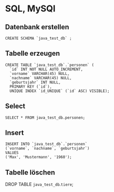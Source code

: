 # SQL, MySQl

## Datenbank erstellen

	CREATE SCHEMA `java_test_db` ;


## Tabelle erzeugen

	CREATE TABLE `java_test_db`.`personen` (
	  `id` INT NOT NULL AUTO_INCREMENT,
	  `vorname` VARCHAR(45) NULL,
	  `nachname` VARCHAR(45) NULL,
	  `geburtsjahr` INT NULL,
	  PRIMARY KEY (`id`),
	  UNIQUE INDEX `id_UNIQUE` (`id` ASC) VISIBLE);

## Select

	SELECT * FROM java_test_db.personen;

## Insert

	INSERT INTO `java_test_db`.`personen` 
	(`vorname`, `nachname`, `geburtsjahr`) 
	VALUES 
	('Max', 'Mustermann', '1960');
	
## Tabelle löschen

DROP TABLE `java_test_db`.`tiere`;
